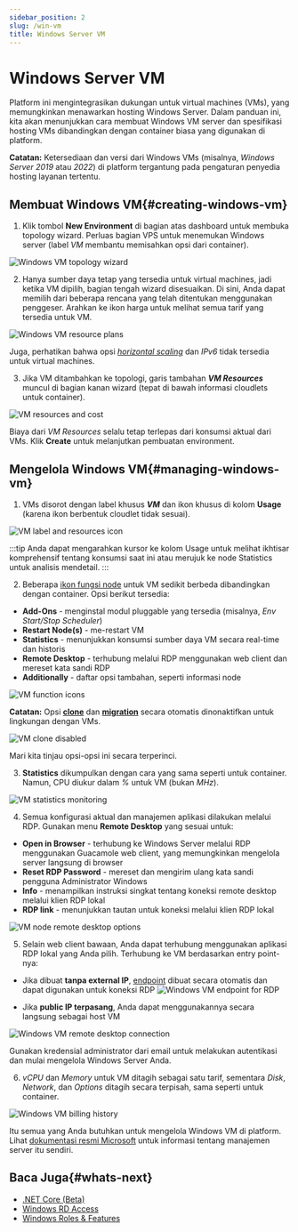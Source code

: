 ```yaml
---
sidebar_position: 2
slug: /win-vm
title: Windows Server VM
---
```


# Windows Server VM

Platform ini mengintegrasikan dukungan untuk virtual machines (VMs), yang memungkinkan menawarkan hosting Windows Server. Dalam panduan ini, kita akan menunjukkan cara membuat Windows VM server dan spesifikasi hosting VMs dibandingkan dengan container biasa yang digunakan di platform.

**Catatan:** Ketersediaan dan versi dari Windows VMs (misalnya, _Windows Server 2019_ atau _2022_) di platform tergantung pada pengaturan penyedia hosting layanan tertentu.

## Membuat Windows VM{#creating-windows-vm}

1. Klik tombol **New Environment** di bagian atas dashboard untuk membuka topology wizard. Perluas bagian VPS untuk menemukan Windows server (label _VM_ membantu memisahkan opsi dari container).

<img src="https://assets.dewacloud.com/dewacloud-docs/windows-&-.net/windows-server-vm/01-windows-vm-topology-wizard.png" alt="Windows VM topology wizard" max-width="100%"/>

2. Hanya sumber daya tetap yang tersedia untuk virtual machines, jadi ketika VM dipilih, bagian tengah wizard disesuaikan. Di sini, Anda dapat memilih dari beberapa rencana yang telah ditentukan menggunakan penggeser. Arahkan ke ikon harga untuk melihat semua tarif yang tersedia untuk VM.

<img src="https://assets.dewacloud.com/dewacloud-docs/windows-&-.net/windows-server-vm/02-windows-vm-resource-plans.png" alt="Windows VM resource plans" max-width="100%"/>

Juga, perhatikan bahwa opsi _[horizontal scaling](https://docs.dewacloud.com/docs/horizontal-scaling/)_ dan _IPv6_ tidak tersedia untuk virtual machines.

3. Jika VM ditambahkan ke topologi, garis tambahan _**VM Resources**_ muncul di bagian kanan wizard (tepat di bawah informasi cloudlets untuk container).

<img src="https://assets.dewacloud.com/dewacloud-docs/windows-&-.net/windows-server-vm/03-vm-resources-and-cost.png" alt="VM resources and cost" max-width="100%"/>

Biaya dari _VM Resources_ selalu tetap terlepas dari konsumsi aktual dari VMs. Klik **Create** untuk melanjutkan pembuatan environment.

## Mengelola Windows VM{#managing-windows-vm}

1. VMs disorot dengan label khusus _**VM**_ dan ikon khusus di kolom **Usage** (karena ikon berbentuk cloudlet tidak sesuai).

<img src="https://assets.dewacloud.com/dewacloud-docs/windows-&-.net/windows-server-vm/04-vm-label-and-resources-icon.png" alt="VM label and resources icon" max-width="100%"/>

:::tip
Anda dapat mengarahkan kursor ke kolom Usage untuk melihat ikhtisar komprehensif tentang konsumsi saat ini atau merujuk ke node Statistics untuk analisis mendetail.
:::

2. Beberapa [ikon fungsi node](https://www.virtuozzo.com/application-platform-docs/dashboard-guide/#function-icons-for-each-instance) untuk VM sedikit berbeda dibandingkan dengan container. Opsi berikut tersedia:

- **Add-Ons** - menginstal modul pluggable yang tersedia (misalnya, _Env Start/Stop Scheduler_)
- **Restart Node(s)** - me-restart VM
- **Statistics** - menunjukkan konsumsi sumber daya VM secara real-time dan historis
- **Remote Desktop** - terhubung melalui RDP menggunakan web client dan mereset kata sandi RDP
- **Additionally** - daftar opsi tambahan, seperti informasi node

<img src="https://assets.dewacloud.com/dewacloud-docs/windows-&-.net/windows-server-vm/06-vm-function-icons.png" alt="VM function icons" max-width="100%"/>

**Catatan:** Opsi **[clone](https://www.virtuozzo.com/application-platform-docs/clone-environment/)** dan **[migration](https://www.virtuozzo.com/application-platform-docs/environment-regions-migration/)** secara otomatis dinonaktifkan untuk lingkungan dengan VMs.

<img src="https://assets.dewacloud.com/dewacloud-docs/windows-&-.net/windows-server-vm/07-vm-clone-disabled.png" alt="VM clone disabled" max-width="100%"/>

Mari kita tinjau opsi-opsi ini secara terperinci.

3. **Statistics** dikumpulkan dengan cara yang sama seperti untuk container. Namun, CPU diukur dalam _%_ untuk VM (bukan _MHz_).

<img src="https://assets.dewacloud.com/dewacloud-docs/windows-&-.net/windows-server-vm/08-vm-statistics-monitoring.png" alt="VM statistics monitoring" max-width="100%"/>

4. Semua konfigurasi aktual dan manajemen aplikasi dilakukan melalui RDP. Gunakan menu **Remote Desktop** yang sesuai untuk:

- **Open in Browser** - terhubung ke Windows Server melalui RDP menggunakan Guacamole web client, yang memungkinkan mengelola server langsung di browser
- **Reset RDP Password** - mereset dan mengirim ulang kata sandi pengguna Administrator Windows
- **Info** - menampilkan instruksi singkat tentang koneksi remote desktop melalui klien RDP lokal
- **RDP link** - menunjukkan tautan untuk koneksi melalui klien RDP lokal

<img src="https://assets.dewacloud.com/dewacloud-docs/windows-&-.net/windows-server-vm/09-vm-node-remote-desktop-options.png" alt="VM node remote desktop options" max-width="100%"/>

5. Selain web client bawaan, Anda dapat terhubung menggunakan aplikasi RDP lokal yang Anda pilih. Terhubung ke VM berdasarkan entry point-nya:

- Jika dibuat __tanpa external IP__, [endpoint](https://docs.dewacloud.com/docs/endpoints/) dibuat secara otomatis dan dapat digunakan untuk koneksi RDP <img src="https://assets.dewacloud.com/dewacloud-docs/windows-&-.net/windows-server-vm/10-windows-vm-endpoint-for-rdp.png" alt="Windows VM endpoint for RDP" max-width="100%"/>
  
- Jika __public IP terpasang__, Anda dapat menggunakannya secara langsung sebagai host VM

<img src="https://assets.dewacloud.com/dewacloud-docs/windows-&-.net/windows-server-vm/11-windows-vm-remote-desktop-connection.png" alt="Windows VM remote desktop connection" max-width="100%"/>

Gunakan kredensial administrator dari email untuk melakukan autentikasi dan mulai mengelola Windows Server Anda.

6. _vCPU_ dan _Memory_ untuk VM ditagih sebagai satu tarif, sementara _Disk_, _Network_, dan _Options_ ditagih secara terpisah, sama seperti untuk container.

<img src="https://assets.dewacloud.com/dewacloud-docs/windows-&-.net/windows-server-vm/12-windows-vm-billing-history.png" alt="Windows VM billing history" max-width="100%"/>

Itu semua yang Anda butuhkan untuk mengelola Windows VM di platform. Lihat [dokumentasi resmi Microsoft](https://docs.microsoft.com/en-us/windows-server/) untuk informasi tentang manajemen server itu sendiri.

## Baca Juga{#whats-next}

- [.NET Core (Beta)](https://docs.dewacloud.com/docs/net-core/)
- [Windows RD Access](https://docs.dewacloud.com/docs/win-rdp-access/)
- [Windows Roles & Features](https://docs.dewacloud.com/docs/win-vps-roles-features/)